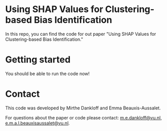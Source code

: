 # Using SHAP Values for Clustering-based Bias Identification
In this repo, you can find the code for out paper "Using SHAP Values for Clustering-based Bias Identification."

# Getting started


You should be able to run the code now!

# Contact

This code was developed by Mirthe Dankloff and Emma Beauxis-Aussalet. 

For questions about the paper or code please contact: m.e.dankloff@vu.nl, e.m.a.l.beauxisaussalet@vu.nl.
